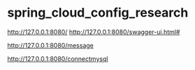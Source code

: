 # spring_cloud_config_research

http://127.0.0.1:8080/
http://127.0.0.1:8080/swagger-ui.html#

http://127.0.0.1:8080/message

http://127.0.0.1:8080/connectmysql



